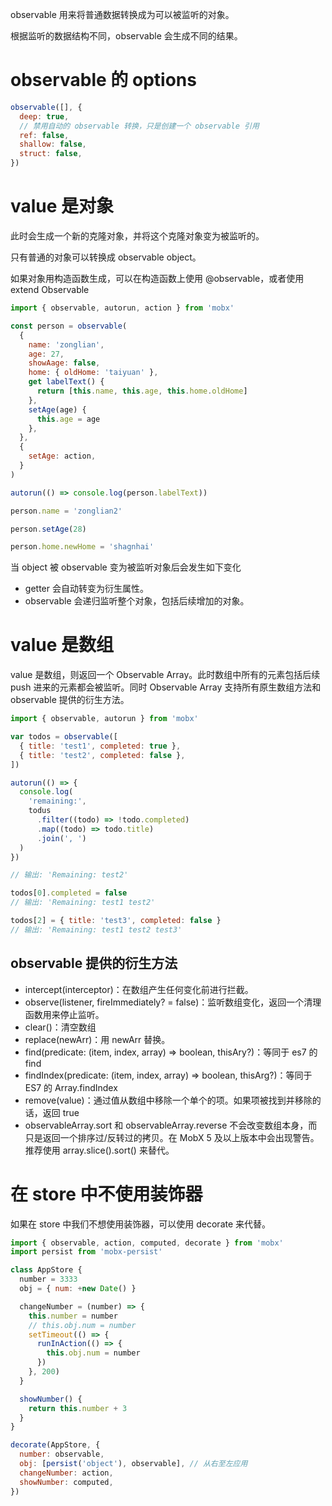 observable 用来将普通数据转换成为可以被监听的对象。

根据监听的数据结构不同，observable 会生成不同的结果。

# observable 的 options

```javascript
observable([], {
  deep: true,
  // 禁用自动的 observable 转换，只是创建一个 observable 引用
  ref: false,
  shallow: false,
  struct: false,
})
```

# value 是对象

此时会生成一个新的克隆对象，并将这个克隆对象变为被监听的。

只有普通的对象可以转换成 observable object。

如果对象用构造函数生成，可以在构造函数上使用 @observable，或者使用 extend Observable

```javascript
import { observable, autorun, action } from 'mobx'

const person = observable(
  {
    name: 'zonglian',
    age: 27,
    showAage: false,
    home: { oldHome: 'taiyuan' },
    get labelText() {
      return [this.name, this.age, this.home.oldHome]
    },
    setAge(age) {
      this.age = age
    },
  },
  {
    setAge: action,
  }
)

autorun(() => console.log(person.labelText))

person.name = 'zonglian2'

person.setAge(28)

person.home.newHome = 'shagnhai'
```

当 object 被 observable 变为被监听对象后会发生如下变化

- getter 会自动转变为衍生属性。
- observable 会递归监听整个对象，包括后续增加的对象。

# value 是数组

value 是数组，则返回一个 Observable Array。此时数组中所有的元素包括后续 push 进来的元素都会被监听。同时 Observable Array 支持所有原生数组方法和 observable 提供的衍生方法。

```javascript
import { observable, autorun } from 'mobx'

var todos = observable([
  { title: 'test1', completed: true },
  { title: 'test2', completed: false },
])

autorun(() => {
  console.log(
    'remaining:',
    todus
      .filter((todo) => !todo.completed)
      .map((todo) => todo.title)
      .join(', ')
  )
})

// 输出: 'Remaining: test2'

todos[0].completed = false
// 输出: 'Remaining: test1 test2'

todos[2] = { title: 'test3', completed: false }
// 输出: 'Remaining: test1 test2 test3'
```

## observable 提供的衍生方法

- intercept(interceptor)：在数组产生任何变化前进行拦截。
- observe(listener, fireImmediately? = false)：监听数组变化，返回一个清理函数用来停止监听。
- clear()：清空数组
- replace(newArr)：用 newArr 替换。
- find(predicate: (item, index, array) => boolean, thisAry?)：等同于 es7 的 find
- findIndex(predicate: (item, index, array) => boolean, thisArg?)：等同于 ES7 的 Array.findIndex
- remove(value)：通过值从数组中移除一个单个的项。如果项被找到并移除的话，返回 true
- observableArray.sort 和 observableArray.reverse 不会改变数组本身，而只是返回一个排序过/反转过的拷贝。在 MobX 5 及以上版本中会出现警告。推荐使用 array.slice().sort() 来替代。

# 在 store 中不使用装饰器

如果在 store 中我们不想使用装饰器，可以使用 decorate 来代替。

```javascript
import { observable, action, computed, decorate } from 'mobx'
import persist from 'mobx-persist'

class AppStore {
  number = 3333
  obj = { num: +new Date() }

  changeNumber = (number) => {
    this.number = number
    // this.obj.num = number
    setTimeout(() => {
      runInAction(() => {
        this.obj.num = number
      })
    }, 200)
  }

  showNumber() {
    return this.number + 3
  }
}

decorate(AppStore, {
  number: observable,
  obj: [persist('object'), observable], // 从右至左应用
  changeNumber: action,
  showNumber: computed,
})
```
